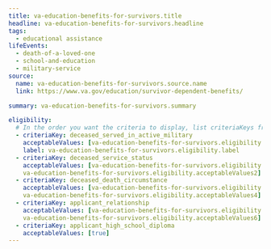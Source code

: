 ```yaml
---
title: va-education-benefits-for-survivors.title
headline: va-education-benefits-for-survivors.headline
tags:
  - educational assistance
lifeEvents:
  - death-of-a-loved-one
  - school-and-education
  - military-service
source:
  name: va-education-benefits-for-survivors.source.name
  link: https://www.va.gov/education/survivor-dependent-benefits/

summary: va-education-benefits-for-survivors.summary

eligibility:
  # In the order you want the criteria to display, list criteriaKeys from the csv here, each followed by a comma-separated list of which values indicate eligibility for that criteria. Wrap individual values in quotes if they have inner commas.
  - criteriaKey: deceased_served_in_active_military
    acceptableValues: [va-education-benefits-for-survivors.eligibility.acceptableValues]
    label: va-education-benefits-for-survivors.eligibility.label
  - criteriaKey: deceased_service_status
    acceptableValues: [va-education-benefits-for-survivors.eligibility.acceptableValues1, 
    va-education-benefits-for-survivors.eligibility.acceptableValues2]
  - criteriaKey: deceased_death_circumstance
    acceptableValues: [va-education-benefits-for-survivors.eligibility.acceptableValues3, 
    va-education-benefits-for-survivors.eligibility.acceptableValues4]
  - criteriaKey: applicant_relationship
    acceptableValues: [va-education-benefits-for-survivors.eligibility.acceptableValues5, 
    va-education-benefits-for-survivors.eligibility.acceptableValues6]
  - criteriaKey: applicant_high_school_diploma
    acceptableValues: [true]
---
```

